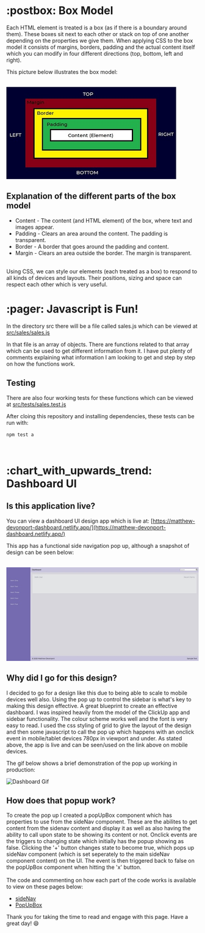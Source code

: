 <h1> :postbox: Box Model</h1>

Each HTML element is treated is a box (as if there is a boundary around them). These boxes sit next to each other or stack on top of one another depending on the properties we give them.
When applying CSS to the box model it consists of margins, borders, padding and the actual content itself which you can modify in four different directions (top, bottom, left and right).

This picture below illustrates the box model:<br><br>

![Border Box Image](public/img//border-box.jpg?raw=true "Border Box")

<h2>Explanation of the different parts of the box model</h2>
<ul>
<li>Content - The content (and HTML element) of the box, where text and images appear.</li>
<li>Padding - Clears an area around the content. The padding is transparent.</li>
<li>Border - A border that goes around the padding and content.</li>
<li>Margin - Clears an area outside the border. The margin is transparent.</li>
</ul><br>
Using CSS, we can style our elements (each treated as a box) to respond to all kinds of devices and layouts. Their positions, sizing and space can respect each other which is very useful.

<h1>:pager: Javascript is Fun!</h1>

In the directory src there will be a file called sales.js which can be viewed at <a href="https://github.com/matthew-devonport/2020-17-09/blob/master/src/sales/sales.js">src/sales/sales.js<a>

In that file is an array of objects. There are functions related to that array which can be used to get different information from it. I have put plenty of comments explaining what information I am looking to get and step by step on how the functions work.



<h2>Testing</h2>
There are also four working tests for these functions which can be viewed at <a href="https://github.com/matthew-devonport/2020-17-09/blob/master/src/sales/sales.js">src/tests/sales.test.js<a><br>

After cloing this repository and installing dependencies, these tests can be run with:

```
npm test a
```
<br>
<h1>:chart_with_upwards_trend: Dashboard UI</h1>

<h2>Is this application live?</h2>

You can view a dashboard UI design app which is live at: [https://matthew-devonport-dashboard.netlify.app/](https://matthew-devonport-dashboard.netlify.app/)

This app has a functional side navigation pop up, although a snapshot of design can be seen below:<br><br>

![Dashboard image](public/img/dashboard.jpg?raw=true "Dashboard Image")

<h2>Why did I go for this design?</h2>

I decided to go for a design like this due to being able to scale to mobile devices well also. Using the pop up to control the sidebar is what's key to making this design effective. A great blueprint to create an effective dashboard. I was inspired heavily from the model of the ClickUp app and sidebar functionality. The colour scheme works well and the font is very easy to read. I used the css styling of grid to give the layout of the design and then some javascript to call the pop up which happens with an onclick event in mobile/tablet devices 780px in viewport and under. As stated above, the app is live and can be seen/used on the link above on mobile devices.

The gif below shows a brief demonstration of the pop up working in production:

![Dashboard Gif](https://media.giphy.com/media/Sz5N8dGGJAbYMVRAvw/giphy.gif)

<h2>How does that popup work?</h2>

To create the pop up I created a popUpBox component which has properties to use from the sideNav component. These are the abilites to get content from the sidenav content and display it as well as also having the ability to call upon state to be showing its content or not. Onclick events are the triggers to changing state which initially has the popup showing as false. Clicking the '+' button changes state to become true, which pops up sideNav component (which is set seperately to the main sideNav component content) on the UI. The event is then triggered back to false on the popUpBox component when hitting the 'x' button.
<br><br>
The code and commenting on how each part of the code works is available to view on these pages below:
<ul>
  <li><a href="https://github.com/matthew-devonport/2020-17-09/blob/master/src/Sidenav.jsx" target="_blank">sideNav</a></li>
 <li><a href="https://github.com/matthew-devonport/2020-17-09/blob/master/src/PopUpBox.js" target="_blank">PopUpBox</a></li>
</ul>

Thank you for taking the time to read and engage with this page. Have a great day! :smile:
